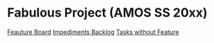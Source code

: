 # Fabulous Project (AMOS SS 20xx)
[Feauture Board](https://github.com/users/Deepakraj8055/projects/3)
[Impediments Backlog](https://github.com/users/Deepakraj8055/projects/5)
[Tasks without Feature](https://github.com/users/Deepakraj8055/projects/6)
